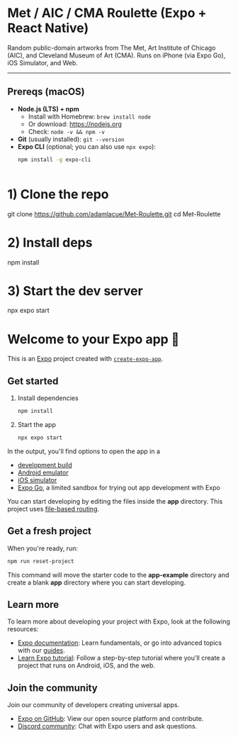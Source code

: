# Met / AIC / CMA Roulette (Expo + React Native)

Random public-domain artworks from The Met, Art Institute of Chicago (AIC), and Cleveland Museum of Art (CMA). Runs on iPhone (via Expo Go), iOS Simulator, and Web.

---

## Prereqs (macOS)

- **Node.js (LTS) + npm**
  - Install with Homebrew: `brew install node`  
  - Or download: https://nodejs.org  
  - Check: `node -v && npm -v`
- **Git** (usually installed): `git --version`
- **Expo CLI** (optional; you can also use `npx expo`):
  ```bash
  npm install -g expo-cli



# 1) Clone the repo
git clone https://github.com/adamlacue/Met-Roulette.git
cd Met-Roulette

# 2) Install deps
npm install

# 3) Start the dev server
npx expo start












# Welcome to your Expo app 👋

This is an [Expo](https://expo.dev) project created with [`create-expo-app`](https://www.npmjs.com/package/create-expo-app).

## Get started

1. Install dependencies

   ```bash
   npm install
   ```

2. Start the app

   ```bash
   npx expo start
   ```

In the output, you'll find options to open the app in a

- [development build](https://docs.expo.dev/develop/development-builds/introduction/)
- [Android emulator](https://docs.expo.dev/workflow/android-studio-emulator/)
- [iOS simulator](https://docs.expo.dev/workflow/ios-simulator/)
- [Expo Go](https://expo.dev/go), a limited sandbox for trying out app development with Expo

You can start developing by editing the files inside the **app** directory. This project uses [file-based routing](https://docs.expo.dev/router/introduction).

## Get a fresh project

When you're ready, run:

```bash
npm run reset-project
```

This command will move the starter code to the **app-example** directory and create a blank **app** directory where you can start developing.

## Learn more

To learn more about developing your project with Expo, look at the following resources:

- [Expo documentation](https://docs.expo.dev/): Learn fundamentals, or go into advanced topics with our [guides](https://docs.expo.dev/guides).
- [Learn Expo tutorial](https://docs.expo.dev/tutorial/introduction/): Follow a step-by-step tutorial where you'll create a project that runs on Android, iOS, and the web.

## Join the community

Join our community of developers creating universal apps.

- [Expo on GitHub](https://github.com/expo/expo): View our open source platform and contribute.
- [Discord community](https://chat.expo.dev): Chat with Expo users and ask questions.
